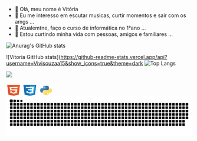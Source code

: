 - 👋 Olá, meu nome é Vitória
- 👀 Eu me interesso em escutar musicas, curtir momentos e sair com os amgs ...
- 🌱 Atualemtne, faço o curso de informática no 1°ano ...
- 💞️ Estou curtindo minha vida com pessoas, amigos e familiares ...
  
![Anurag's GitHub stats](https://github-readme-stats.vercel.app/api?username=Vivisouzaa15&show_icons=true&theme=dracula)



![Vitoria GitHub stats](https://github-readme-stats.vercel.app/api?username=Vivisouzaa15&show_icons=true&theme=dark
![Top Langs](https://github-readme-stats.vercel.app/api/top-langs/?username=Vivisouzaa15_progress=true&theme=dark)



<div>  
  <a href="https://www.instagram.com/_vihh_hx" target="_blank"><img src="https://img.shields.io/badge/-Instagram-%23E4405F?style=for-the-badge&logo=instagram&logoColor=white" target="_blank"></a>
</div>

<div style="display: inline_block"><br>
  <img align="center" alt="Vivisouzaa15-HTML" height="30" width="40" src="https://raw.githubusercontent.com/devicons/devicon/master/icons/html5/html5-original.svg">
  <img align="center" alt="Vivisouzaa15-CSS" height="30" width="40" src="https://raw.githubusercontent.com/devicons/devicon/master/icons/css3/css3-original.svg">
  <img align="center" alt="Vivisouzaa15-Python" height="30" width="40" src="https://raw.githubusercontent.com/devicons/devicon/master/icons/python/python-original.svg">

</div>



<picture align="center">
  <source media="(prefers-color-scheme: dark)" srcset="https://raw.githubusercontent.com/mari4souza/mari4souza/output/github-contribution-grid-snake-dark.svg">
  <source media="(prefers-color-scheme: light)" srcset="https://raw.githubusercontent.com/mari4souza/mari4souza/output/github-contribution-grid-snake-dark.svg">
  <img align="center" alt="github contribution grid snake animation" src="https://raw.githubusercontent.com/mari4souza/mari4souza/output/github-contribution-grid-snake.svg">
</picture>


    
       


